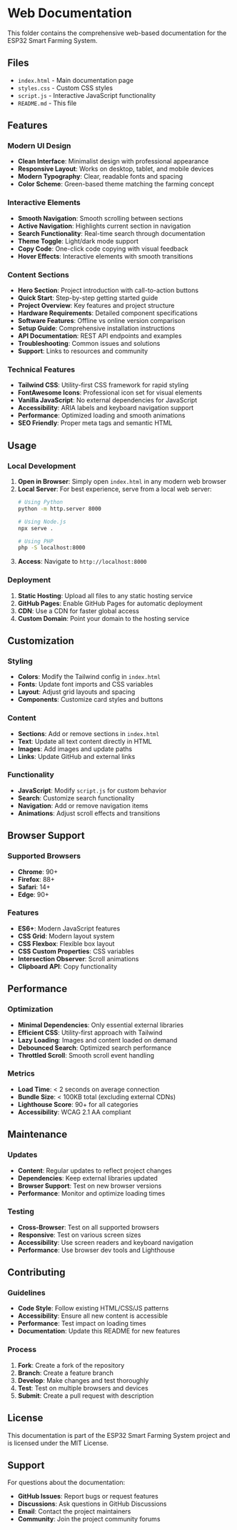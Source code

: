 # Web Documentation

This folder contains the comprehensive web-based documentation for the ESP32 Smart Farming System.

## Files

- `index.html` - Main documentation page
- `styles.css` - Custom CSS styles
- `script.js` - Interactive JavaScript functionality
- `README.md` - This file

## Features

### Modern UI Design
- **Clean Interface**: Minimalist design with professional appearance
- **Responsive Layout**: Works on desktop, tablet, and mobile devices
- **Modern Typography**: Clear, readable fonts and spacing
- **Color Scheme**: Green-based theme matching the farming concept

### Interactive Elements
- **Smooth Navigation**: Smooth scrolling between sections
- **Active Navigation**: Highlights current section in navigation
- **Search Functionality**: Real-time search through documentation
- **Theme Toggle**: Light/dark mode support
- **Copy Code**: One-click code copying with visual feedback
- **Hover Effects**: Interactive elements with smooth transitions

### Content Sections
- **Hero Section**: Project introduction with call-to-action buttons
- **Quick Start**: Step-by-step getting started guide
- **Project Overview**: Key features and project structure
- **Hardware Requirements**: Detailed component specifications
- **Software Features**: Offline vs online version comparison
- **Setup Guide**: Comprehensive installation instructions
- **API Documentation**: REST API endpoints and examples
- **Troubleshooting**: Common issues and solutions
- **Support**: Links to resources and community

### Technical Features
- **Tailwind CSS**: Utility-first CSS framework for rapid styling
- **FontAwesome Icons**: Professional icon set for visual elements
- **Vanilla JavaScript**: No external dependencies for JavaScript
- **Accessibility**: ARIA labels and keyboard navigation support
- **Performance**: Optimized loading and smooth animations
- **SEO Friendly**: Proper meta tags and semantic HTML

## Usage

### Local Development
1. **Open in Browser**: Simply open `index.html` in any modern web browser
2. **Local Server**: For best experience, serve from a local web server:
   ```bash
   # Using Python
   python -m http.server 8000
   
   # Using Node.js
   npx serve .
   
   # Using PHP
   php -S localhost:8000
   ```
3. **Access**: Navigate to `http://localhost:8000`

### Deployment
1. **Static Hosting**: Upload all files to any static hosting service
2. **GitHub Pages**: Enable GitHub Pages for automatic deployment
3. **CDN**: Use a CDN for faster global access
4. **Custom Domain**: Point your domain to the hosting service

## Customization

### Styling
- **Colors**: Modify the Tailwind config in `index.html`
- **Fonts**: Update font imports and CSS variables
- **Layout**: Adjust grid layouts and spacing
- **Components**: Customize card styles and buttons

### Content
- **Sections**: Add or remove sections in `index.html`
- **Text**: Update all text content directly in HTML
- **Images**: Add images and update paths
- **Links**: Update GitHub and external links

### Functionality
- **JavaScript**: Modify `script.js` for custom behavior
- **Search**: Customize search functionality
- **Navigation**: Add or remove navigation items
- **Animations**: Adjust scroll effects and transitions

## Browser Support

### Supported Browsers
- **Chrome**: 90+
- **Firefox**: 88+
- **Safari**: 14+
- **Edge**: 90+

### Features
- **ES6+**: Modern JavaScript features
- **CSS Grid**: Modern layout system
- **CSS Flexbox**: Flexible box layout
- **CSS Custom Properties**: CSS variables
- **Intersection Observer**: Scroll animations
- **Clipboard API**: Copy functionality

## Performance

### Optimization
- **Minimal Dependencies**: Only essential external libraries
- **Efficient CSS**: Utility-first approach with Tailwind
- **Lazy Loading**: Images and content loaded on demand
- **Debounced Search**: Optimized search performance
- **Throttled Scroll**: Smooth scroll event handling

### Metrics
- **Load Time**: < 2 seconds on average connection
- **Bundle Size**: < 100KB total (excluding external CDNs)
- **Lighthouse Score**: 90+ for all categories
- **Accessibility**: WCAG 2.1 AA compliant

## Maintenance

### Updates
- **Content**: Regular updates to reflect project changes
- **Dependencies**: Keep external libraries updated
- **Browser Support**: Test on new browser versions
- **Performance**: Monitor and optimize loading times

### Testing
- **Cross-Browser**: Test on all supported browsers
- **Responsive**: Test on various screen sizes
- **Accessibility**: Use screen readers and keyboard navigation
- **Performance**: Use browser dev tools and Lighthouse

## Contributing

### Guidelines
- **Code Style**: Follow existing HTML/CSS/JS patterns
- **Accessibility**: Ensure all new content is accessible
- **Performance**: Test impact on loading times
- **Documentation**: Update this README for new features

### Process
1. **Fork**: Create a fork of the repository
2. **Branch**: Create a feature branch
3. **Develop**: Make changes and test thoroughly
4. **Test**: Test on multiple browsers and devices
5. **Submit**: Create a pull request with description

## License

This documentation is part of the ESP32 Smart Farming System project and is licensed under the MIT License.

## Support

For questions about the documentation:
- **GitHub Issues**: Report bugs or request features
- **Discussions**: Ask questions in GitHub Discussions
- **Email**: Contact the project maintainers
- **Community**: Join the project community forums
